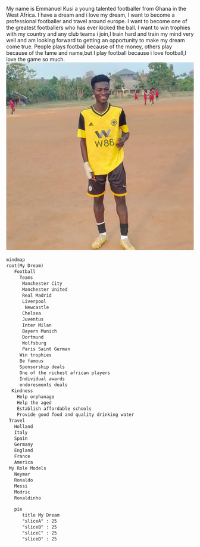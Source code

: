 My name is Emmanuel Kusi a young talented footballer from Ghana in the West Africa. I have a dream and i love my dream, I want to become a professional footballer and travel around europe. I want to become one of the greatest footballers who has ever kicked the ball. I want to win trophies with my country and any club teams i join,I train hard and train my mind very well and am looking forward to getting an opportunity to make my dream come true. People plays football because of the money, others play because of the fame and name,but I play football because i love football,I love the game so much.
![a photo of emmanuel playing football in a beautifull white tshirt](football.jpeg)

```mermaid
mindmap
root(My Dream)
   Football
     Teams
      Manchester City
      Manchester United
      Real Madrid
      Liverpool
       Newcastle
      Chelsea
      Juventus
      Inter Milan
      Bayern Munich
      Dortmund
      Wolfsburg
      Paris Saint German
     Win trophies
     Be famous
     Sponsorship deals
     One of the richest african players
     Individual awards
     endoresments deals
  Kindness
    Help orphanage
    Help the aged
    Establish affordable schools
    Provide good food and quality drinking water
 Travel
   Holland
   Italy
   Spain
   Germany
   England
   France
   America
 My Role Models
   Neymar
   Ronaldo
   Messi
   Modric
   Ronaldinho
```

```mermaid
   pie
      title My Dream
      "sliceA" : 25
      "sliceB" : 25
      "sliceC" : 25
      "sliceD" : 25
```
